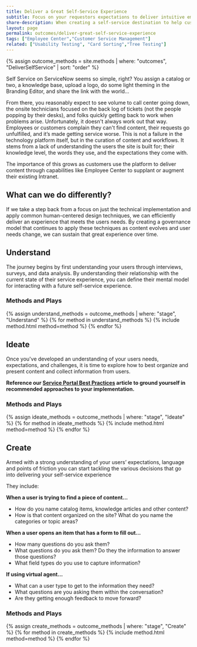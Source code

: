 ```yaml
---
title: Deliver a Great Self-Service Experience
subtitle: Focus on your requestors expectations to deliver intuitive employee and customer journeys.
share-description: When creating a self-service destination to help customers and employees resolve issues and get back to value, it is critical to create clear paths to resolution. That means understanding how your users expect to explore content, provide information and get back to good. By following these methods and best practices, you will meet your users' needs with a delightful experience.
layout: page
permalink: outcomes/deliver-great-self-service-experience
tags: ["Employee Center","Customer Service Management"]
related: ["Usability Testing", "Card Sorting","Tree Testing"]
---
```

{% assign outcome_methods = site.methods | where: "outcomes", "DeliverSelfService" | sort: "order" %}

Self Service on ServiceNow seems so simple, right? You assign a catalog or two, a knowledge base, upload a logo, do some light theming in the Branding Editor, and share the link with the world... 

From there, you reasonably expect to see volume to call center going down, the onsite technicians focused on the back log of tickets (not the people popping by their desks), and folks quickly getting back to work when problems arise. Unfortunately, it doesn't always work out that way. Employees or customers complain they can't find content, their requests go unfulfilled, and it’s made getting service worse. This is not a failure in the technology platform itself, but in the curation of content and workflows. It stems from a lack of understanding the users the site is built for; their knowledge level, the words they use, and the expectations they come with.

The importance of this grows as customers use the platform to deliver content through capabilities like Employee Center to supplant or augment their existing Intranet.

## What can we do differently?
If we take a step back from a focus on just the technical implementation and apply common human-centered design techniques, we can efficiently deliver an experience that meets the users needs. By creating a governance model that continues to apply these techniques as content evolves and user needs change, we can sustain that great experience over time.

## Understand
The journey begins by first understanding your users through interviews, surveys, and data analysis. By understanding their relationship with the current state of their service experience, you can define their mental model for interacting with a future self-service experience.

### Methods and Plays
<div class="method-group">
{% assign understand_methods = outcome_methods | where: "stage", "Understand" %}
{% for method in understand_methods %}
    {% include method.html  method=method %}
{% endfor %}
</div>

## Ideate
Once you've developed an understanding of your users needs, expectations, and challenges, it is time to explore how to best organize and present content and collect information from users. 

**Reference our [Service Portal Best Practices](/best-practices/service-portal.md) article to ground yourself in recommended approaches to your implementation.**

### Methods and Plays
<div class="method-group">
{% assign ideate_methods = outcome_methods | where: "stage", "Ideate" %}
{% for method in ideate_methods %}
    {% include method.html  method=method %}
{% endfor %}
</div>

## Create
Armed with a strong understanding of your users’ expectations, language and points of friction you can start tackling the various decisions that go into delivering your self-service experience

They include:

**When a user is trying to find a piece of content…**
-	How do you name catalog items, knowledge articles and other content?
-	How is that content organized on the site? What do you name the categories or topic areas?

**When a user opens an item that has a form to fill out…**
-	How many questions do you ask them?
-	What questions do you ask them? Do they the information to answer those questions?
-	What field types do you use to capture information?

**If using virtual agent…**
-	What can a user type to get to the information they need?
-	What questions are you asking them within the conversation?
-	Are they getting enough feedback to move forward?

### Methods and Plays
<div class="method-group">
{% assign create_methods = outcome_methods | where: "stage", "Create" %}
{% for method in create_methods %}
    {% include method.html  method=method %}
{% endfor %}
</div>